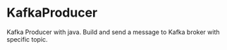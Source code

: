 # KafkaProducer
Kafka Producer with java. Build and send a message  to Kafka broker  with specific topic.
